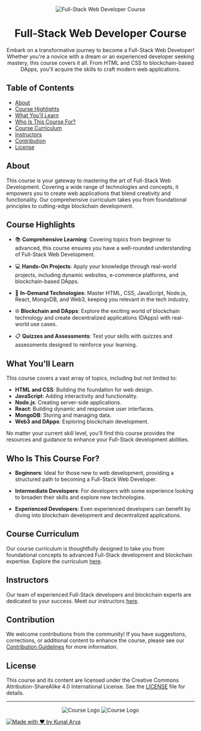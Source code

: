 <!-- Add your project banner here -->
<p align="center">
  <img src="https://img.freepik.com/free-vector/development-typographic-header-presenting-content-web-pages-website-layout-composition-color-development-idea-computer-technology-flat-vector-illustration_613284-2493.jpg?w=1800&t=st=1696613466~exp=1696614066~hmac=3070bf1773f370301bd723b0e2baa1b2eedf7cc085b6c417ee8dffa6b5d0fa2f" alt="Full-Stack Web Developer Course">
</p>

<!-- Project Title -->
<h1 align="center">Full-Stack Web Developer Course</h1>

<!-- Project Description -->
<p align="center">
  Embark on a transformative journey to become a Full-Stack Web Developer! Whether you're a novice with a dream or an experienced developer seeking mastery, this course covers it all. From HTML and CSS to blockchain-based DApps, you'll acquire the skills to craft modern web applications.
</p>

<!-- Table of Contents -->
<h2>Table of Contents</h2>

- [About](#about)
- [Course Highlights](#course-highlights)
- [What You'll Learn](#what-youll-learn)
- [Who Is This Course For?](#who-is-this-course-for)
- [Course Curriculum](#course-curriculum)
- [Instructors](#instructors)
- [Contribution](#contribution)
- [License](#license)

<!-- About Section -->
## About

This course is your gateway to mastering the art of Full-Stack Web Development. Covering a wide range of technologies and concepts, it empowers you to create web applications that blend creativity and functionality. Our comprehensive curriculum takes you from foundational principles to cutting-edge blockchain development.

<!-- Course Highlights Section -->
## Course Highlights

- 📚 **Comprehensive Learning**: Covering topics from beginner to advanced, this course ensures you have a well-rounded understanding of Full-Stack Web Development.

- 💻 **Hands-On Projects**: Apply your knowledge through real-world projects, including dynamic websites, e-commerce platforms, and blockchain-based DApps.

- 🌟 **In-Demand Technologies**: Master HTML, CSS, JavaScript, Node.js, React, MongoDB, and Web3, keeping you relevant in the tech industry.

- 🌐 **Blockchain and DApps**: Explore the exciting world of blockchain technology and create decentralized applications (DApps) with real-world use cases.

- 📋 **Quizzes and Assessments**: Test your skills with quizzes and assessments designed to reinforce your learning.

<!-- What You'll Learn Section -->
## What You'll Learn

This course covers a vast array of topics, including but not limited to:

- **HTML and CSS**: Building the foundation for web design.
- **JavaScript**: Adding interactivity and functionality.
- **Node.js**: Creating server-side applications.
- **React**: Building dynamic and responsive user interfaces.
- **MongoDB**: Storing and managing data.
- **Web3 and DApps**: Exploring blockchain development.

No matter your current skill level, you'll find this course provides the resources and guidance to enhance your Full-Stack development abilities.

<!-- Who Is This Course For? Section -->
## Who Is This Course For?

- **Beginners**: Ideal for those new to web development, providing a structured path to becoming a Full-Stack Web Developer.

- **Intermediate Developers**: For developers with some experience looking to broaden their skills and explore new technologies.

- **Experienced Developers**: Even experienced developers can benefit by diving into blockchain development and decentralized applications.

<!-- Course Curriculum Section -->
## Course Curriculum

Our course curriculum is thoughtfully designed to take you from foundational concepts to advanced Full-Stack development and blockchain expertise. Explore the curriculum [here](curriculum.md).

<!-- Instructors Section -->
## Instructors

Our team of experienced Full-Stack developers and blockchain experts are dedicated to your success. Meet our instructors [here](instructors.md).

<!-- Contribution Section -->
## Contribution

We welcome contributions from the community! If you have suggestions, corrections, or additional content to enhance the course, please see our [Contribution Guidelines](CONTRIBUTING.md) for more information.

<!-- License Section -->
## License

This course and its content are licensed under the Creative Commons Attribution-ShareAlike 4.0 International License. See the [LICENSE](LICENSE) file for details.

---

<p align="center">
  <img src="https://static.vecteezy.com/system/resources/previews/011/260/238/non_2x/html5-css3-js-icon-set-web-development-logo-icon-set-of-html-css-and-javascript-programming-symbol-free-vector.jpg" alt="Course Logo" >
  <img src="https://cloudemployee.co.uk/media/1222199/banner_angularreactvue_jan2022-01.webp" alt="Course Logo">
</p>

[![Made with ❤️ by Kunal Arya](https://img.shields.io/badge/Made%20with%20%E2%9D%A4%EF%B8%8F%20by-Kunal%20Arya-blue)](https://github.com/kunalarya873)
